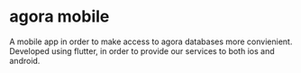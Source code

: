 # agora mobile

A mobile app in order to make access to agora databases more convienient. Developed using flutter, in order to provide our services to both ios and android.
